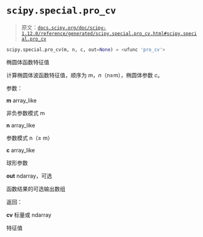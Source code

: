 # `scipy.special.pro_cv`

> 原文：[`docs.scipy.org/doc/scipy-1.12.0/reference/generated/scipy.special.pro_cv.html#scipy.special.pro_cv`](https://docs.scipy.org/doc/scipy-1.12.0/reference/generated/scipy.special.pro_cv.html#scipy.special.pro_cv)

```py
scipy.special.pro_cv(m, n, c, out=None) = <ufunc 'pro_cv'>
```

椭圆体函数特征值

计算椭圆体波函数特征值，顺序为 *m*，*n*（n≥m），椭圆体参数 *c*。

参数：

**m** array_like

非负参数模式 m

**n** array_like

参数模式 n（≥ m）

**c** array_like

球形参数

**out** ndarray，可选

函数结果的可选输出数组

返回：

**cv** 标量或 ndarray

特征值
